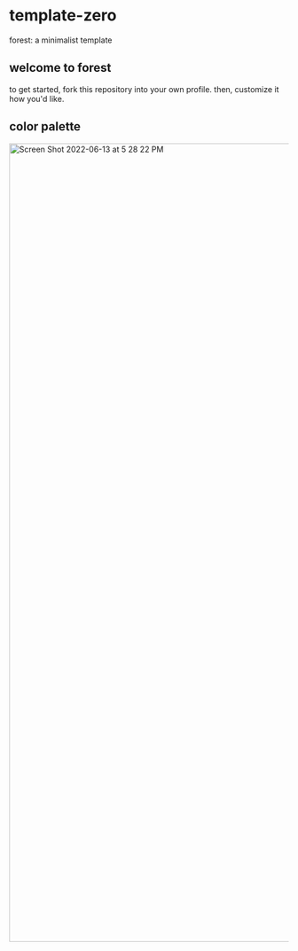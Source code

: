 # template-zero
forest: a minimalist template 


## welcome to forest 

to get started, fork this repository into your own profile. 
then, customize it how you'd like. 

## color palette 

<img width="1440" alt="Screen Shot 2022-06-13 at 5 28 22 PM" src="https://user-images.githubusercontent.com/107445259/173468842-eefd77f7-f22d-44ea-9b9e-6a682563ba5c.png">
